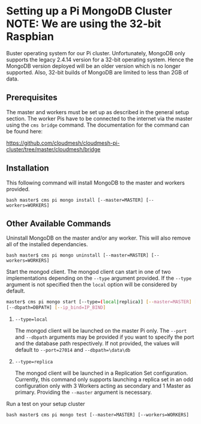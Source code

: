 # Setting up a Pi MongoDB Cluster **NOTE**: We are using the 32-bit Raspbian
Buster operating system for our Pi cluster. Unfortunately, MongoDB only supports
the legacy 2.4.14 version for a 32-bit operating system. Hence the MongoDB
version deployed will be an older version which is no longer supported. Also,
32-bit builds of MongoDB are limited to less than 2GB of data. 

## Prerequisites

The master and workers must be set up as described in the general setup section.
The worker Pis have to be connected to the internet via the master using the
```cms bridge``` command. The documentation for the command can be found here:

<https://github.com/cloudmesh/cloudmesh-pi-cluster/tree/master/cloudmesh/bridge>

## Installation

This following command will install MongoDB to the master and workers provided.

```bash master$ cms pi mongo install [--master=MASTER] [--workers=WORKERS] ```

## Other Available Commands

Uninstall MongoDB on the master and/or any worker. This will also remove all of
the installed dependancies.

```bash master$ cms pi mongo uninstall [--master=MASTER] [--workers=WORKERS] ```

Start the mongod client. The mongod client can start in one of two
implementations depending on the ```--type``` argument provided. If the
```--type``` argument is not specified then the ```local``` option will be
considered by default.  

```bash 
master$ cms pi mongo start [--type=(local|replica)] [--master=MASTER] [--port=PORT]
[--dbpath=DBPATH] [--ip_bind=IP_BIND] 
```

1. ```--type=local```  

	The mongod client will be launched on the master Pi only. The ```--port``` and
	```--dbpath``` arguments may be provided if you want to specify the port and
	the database path respectively. If not provided, the values will default to
	```--port=27014``` and ```--dbpath=\data\db```

2. ```--type=replica```  

	The mongod client will be launched in a Replication Set configuration.
	Currently, this command only supports launching a replica set in an odd
	configuration only with 3 Workers acting as secondary and 1 Master as primary.
	Providing the ```--master``` argument is necessary.

Run a test on your setup cluster   

```bash master$ cms pi mongo test [--master=MASTER] [--workers=WORKERS] ```
